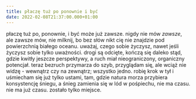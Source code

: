 ```yaml
---
title: płaczę tuż po ponownie i być
date: 2022-02-08T21:37:00.000+01:00
---
```

płaczę tuż po, ponownie, i być może już zawsze. nigdy nie mów *zawsze*, ale zawsze mów, nie milknij, bo bez słów nikt cię nie znajdzie pod powierzchnią białego oceanu. uważaj, czego sobie życzysz, nawet jeśli życzysz sobie tylko uważności. drogi są odcięte, kończą się daleko stąd, gdzie kwitły jeszcze perspektywy, a ruch miał nieograniczony, organiczny potencjał. teraz bezruch przymarza do szyb, przyglądam się, ale wciąż nie widzę - wewnątrz czy na zewnątrz; wszystko jedno. robię krok w tył i uśmiecham się już tylko ustami, tam, gdzie natura morza przybiera konsystencję śniegu, a śnieg zamienia się w lód w pośpiechu, nie ma czasu. nie ma już czasu. zostało tylko miejsce.
